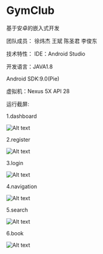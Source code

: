# GymClub
基于安卓的嵌入式开发

团队成员：
  徐炜杰
  王斌
  陈圣君
  李俊东
  
技术特性：
  IDE：Android Studio
  
  开发语言：JAVA1.8
  
  Android SDK:9.0(Pie)
  
  虚拟机：Nexus 5X API 28

运行截屏:

1.dashboard

![Alt text](https://github.com/RheinX/GymClub/blob/master/screenshots/dashboard.png)

2.register

![Alt text](https://github.com/RheinX/GymClub/blob/master/screenshots/register.png)

3.login

![Alt text](https://github.com/RheinX/GymClub/blob/master/screenshots/login.png)

4.navigation

![Alt text](https://github.com/RheinX/GymClub/blob/master/screenshots/navigation.png)

5.search

![Alt text](https://github.com/RheinX/GymClub/blob/master/screenshots/search.png)

6.book

![Alt text](https://github.com/RheinX/GymClub/blob/master/screenshots/book.png)
